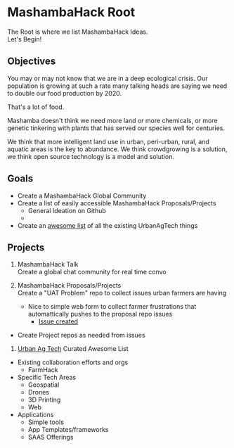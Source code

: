 # MashambaHack Root

The Root is where we list MashambaHack Ideas.  
Let's Begin!
## Objectives
You may or may not know that we are in a deep ecological crisis.  Our population is growing at such a rate many talking heads are saying we need to double our food production by 2020.

That's a lot of food.

Mashamba doesn't think we need more land or more chemicals, or more genetic tinkering with plants that has served our species well for centuries.

We think that more intelligent land use in urban, peri-urban, rural, and aquatic areas is the key to abundance.  We think crowdgrowing is a solution, we think open source technology is a model and solution.

## Goals

- Create a MashambaHack Global Community
- Create a list of easily accessible MashambaHack Proposals/Projects
  - General Ideation on Github
  -
- Create an [awesome list](https://github.com/MashambaHack/UAT) of all the existing UrbanAgTech things


## Projects
1. MashambaHack Talk  
Create a global chat community for real time convo

1. MashambaHack Proposals/Projects  
Create a "UAT Problem" repo to collect issues urban farmers are having
    - Nice to simple web form to collect farmer frustrations that automattically pushes to the proposal repo issues
      - [Issue created](https://github.com/MashambaHack/Root/issues/1)
  - Create Project repos as needed from issues
1. [Urban Ag Tech](https://github.com/MashambaHack/UAT) Curated Awesome List
  - Existing collaboration efforts and orgs
    - FarmHack
  - Specific Tech Areas
    - Geospatial
    - Drones
    - 3D Printing
    - Web
  - Applications
    - Simple tools
    - App Templates/frameworks
    - SAAS Offerings
